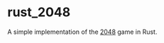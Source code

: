 # rust_2048

A simple implementation of the [2048](https://en.wikipedia.org/wiki/2048) game in Rust.